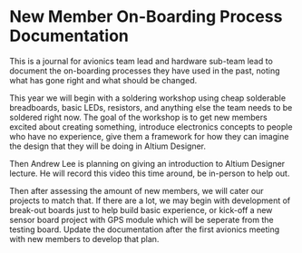 # New Member On-Boarding Process Documentation

This is a journal for avionics team lead and hardware sub-team lead to document the on-boarding processes they have used in the past, noting what has gone right and what should be changed.

This year we will begin with a soldering workshop using cheap solderable breadboards, basic LEDs, resistors, and anything else the team needs to be soldered right now. The goal of the workshop is to get new members excited about creating something, introduce electronics concepts to people who have no experience, give them a framework for how they can imagine the design that they will be doing in Altium Designer.

Then Andrew Lee is planning on giving an introduction to Altium Designer lecture. He will record this video this time around, be in-person to help out.

Then after assessing the amount of new members, we will cater our projects to match that. If there are a lot, we may begin with development of break-out boards just to help build basic experience, or kick-off a new sensor board project with GPS module which will be seperate from the testing board. Update the documentation after the first avionics meeting with new members to develop that plan.

